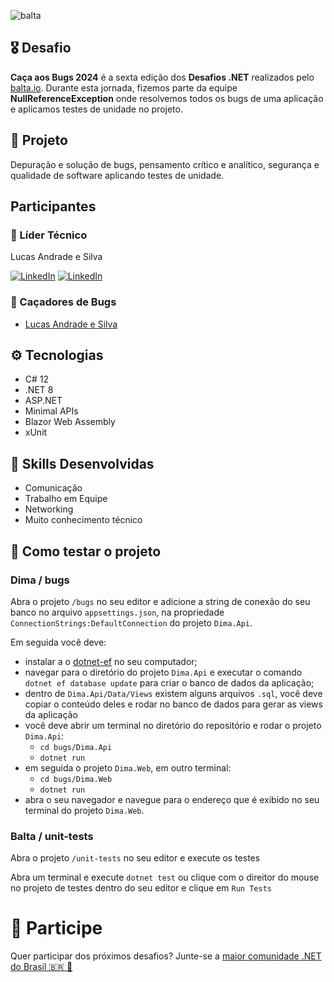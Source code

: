 ![balta](https://baltaio.blob.core.windows.net/static/images/dark/balta-logo.svg)

## 🎖️ Desafio
**Caça aos Bugs 2024** é a sexta edição dos **Desafios .NET** realizados pelo [balta.io](https://balta.io). Durante esta jornada, fizemos parte da equipe __NullReferenceException__ onde resolvemos todos os bugs de uma aplicação e aplicamos testes de unidade no projeto.

## 📱 Projeto
Depuração e solução de bugs, pensamento crítico e analítico, segurança e qualidade de software aplicando testes de unidade.

## Participantes
### 🚀 Líder Técnico
Lucas Andrade e Silva

[![LinkedIn](https://img.shields.io/badge/-LinkedIn-%230077B5?style=for-the-badge&logo=linkedin&logoColor=white)](https://www.linkedin.com/in/lucas-andrade-e-silva/)
[![LinkedIn](https://img.shields.io/badge/-GitHub-%23010409?style=for-the-badge&logo=github&logoColor=white)](https://github.com/andrade-lucas)

### 👻 Caçadores de Bugs
* [Lucas Andrade e Silva](https://github.com/andrade-lucas)

## ⚙️ Tecnologias
* C# 12
* .NET 8
* ASP.NET
* Minimal APIs
* Blazor Web Assembly
* xUnit

## 🥋 Skills Desenvolvidas
* Comunicação
* Trabalho em Equipe
* Networking
* Muito conhecimento técnico

## 🧪 Como testar o projeto
### Dima / bugs
Abra o projeto `/bugs` no seu editor e adicione a string de conexão do seu banco no arquivo `appsettings.json`, na propriedade `ConnectionStrings:DefaultConnection` do projeto `Dima.Api`.

Em seguida você deve:
 * instalar a o [dotnet-ef](https://learn.microsoft.com/en-us/ef/core/cli/dotnet) no seu computador;
 * navegar para o diretório do projeto `Dima.Api` e executar o comando `dotnet ef database update` para criar o banco de dados da aplicação;
 * dentro de `Dima.Api/Data/Views` existem alguns arquivos `.sql`, você deve copiar o conteúdo deles e rodar no banco de dados para gerar as views da aplicação
 * você deve abrir um terminal no diretório do repositório e rodar o projeto `Dima.Api`:
   * `cd bugs/Dima.Api`
   * `dotnet run`
 * em seguida o projeto `Dima.Web`, em outro terminal:
   * `cd bugs/Dima.Web`
   * `dotnet run`
 * abra o seu navegador e navegue para o endereço que é exibido no seu terminal do projeto `Dima.Web`.

### Balta / unit-tests
Abra o projeto `/unit-tests` no seu editor e execute os testes

Abra um terminal e execute `dotnet test` ou clique com o direitor do mouse no projeto de testes dentro do seu editor e clique em `Run Tests`

# 💜 Participe
Quer participar dos próximos desafios? Junte-se a [maior comunidade .NET do Brasil 🇧🇷 💜](https://balta.io/discord)
